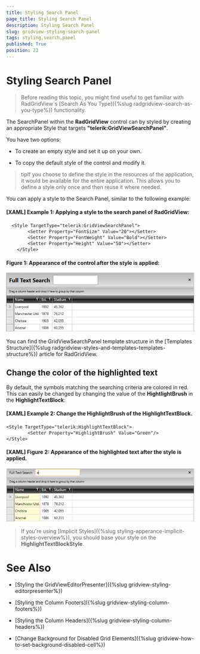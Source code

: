 ```yaml
---
title: Styling Search Panel
page_title: Styling Search Panel
description: Styling Search Panel
slug: gridview-styling-search-panel
tags: styling,search,panel
published: True
position: 23
---
```


# Styling Search Panel

>Before reading this topic, you might find useful to get familiar with RadGridView`s [Search As You Type]({%slug radgridview-search-as-you-type%}) functionality.

The SearchPanel within the __RadGridView__ control can by styled by creating an appropriate Style that targets __"telerik:GridViewSearchPanel"__.
 
You have two options:

* To create an empty style and set it up on your own.

* To copy the default style of the control and modify it.


>tipIf you choose to define the style in the resources of the application, it would be available for the entire application. This allows you to define a style only once and then reuse it where needed.

You can apply a style to the Search Panel, similar to the following example:

#### __[XAML] Example 1: Applying a style to the search panel of RadGridView:__
 
	  <Style TargetType="telerik:GridViewSearchPanel">
            <Setter Property="FontSize" Value="20"></Setter>
            <Setter Property="FontWeight" Value="Bold"></Setter>
            <Setter Property="Height" Value="50"></Setter>
        </Style>

#### __Figure 1: Appearance of the control after the style is applied:__
![gridview-search-panel](images/search-panel-styled.PNG)

You can find the GridViewSearchPanel template structure in the [Templates Structure]({%slug radgridview-styles-and-templates-templates-structure%}) article for RadGridView.

## Change the color of the highlighted text 

By default, the symbols matching the searching criteria are colored in red. This can easily be changed by changing the value of the __HightlightBrush__ in the __HighlightTextBlock__:

#### __[XAML] Example 2: Change the HighlightBrush of the HighlightTextBlock.__
	<Style TargetType="telerik:HighlightTextBlock">
			<Setter Property="HighlightBrush" Value="Green"/>
	</Style> 

#### __[XAML] Figure 2: Appearance of the highlighted text after the style is applied.__

![](images/search-panel-highlight-color.png)

>If you're using [Implicit Styles]({%slug styling-apperance-implicit-styles-overview%}), you should base your style on the __HighlightTextBlockStyle__.

# See Also

 * [Styling the GridViewEditorPresenter]({%slug gridview-styling-editorpresenter%})

 * [Styling the Column Footers]({%slug gridview-styling-column-footers%})

 * [Styling the Column Headers]({%slug gridview-styling-column-headers%})

 * [Change Background for Disabled Grid Elements]({%slug gridview-how-to-set-background-disabled-cell%})
